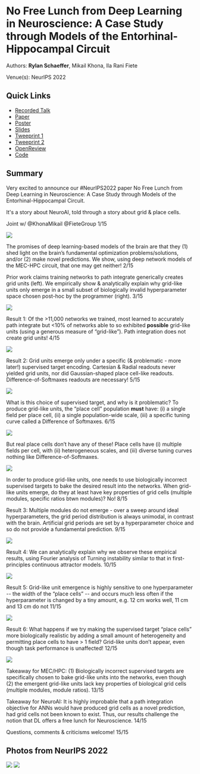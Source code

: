 # No Free Lunch from Deep Learning in Neuroscience: A Case Study through Models of the Entorhinal-Hippocampal Circuit

Authors: **Rylan Schaeffer**, Mikail Khona, Ila Rani Fiete

Venue(s): NeurIPS 2022

## Quick Links

- [Recorded Talk](https://slideslive.com/38990695/no-free-lunch-from-deep-learning-in-neuroscience)
- [Paper](paper.pdf)
- [Poster](poster.pdf)
- [Slides](slides.pdf)
- [Tweeprint 1](https://twitter.com/RylanSchaeffer/status/1587454396257796096)
- [Tweeprint 2](https://twitter.com/RylanSchaeffer/status/1597606723308879872)
- [OpenReview](https://openreview.net/forum?id=syU-XvinTI1)
- [Code](https://github.com/FieteLab/FieteLab-No-Free-Lunch)


## Summary

Very excited to announce our #NeurIPS2022 paper No Free Lunch from Deep Learning in Neuroscience: A Case Study through Models of the Entorhinal-Hippocampal Circuit.

It's a story about NeuroAI, told through a story about grid & place cells.

Joint w/ @KhonaMikail
@FieteGroup
1/15

![](img_00.jpeg)

The promises of deep learning-based models of the brain are that they (1) shed light on the brain’s fundamental optimization problems/solutions, and/or (2) make novel predictions. We show, using deep network models of the MEC-HPC circuit, that one may get neither! 2/15

Prior work claims training networks to path integrate generically creates grid units (left). We empirically show & analytically explain why grid-like units only emerge in a small subset of biologically invalid hyperparameter space chosen post-hoc by the programmer (right). 3/15

![](img_01.jpeg)

Result 1: Of the >11,000 networks we trained, most learned to accurately path integrate but <10% of networks able to so exhibited **possible** grid-like units (using a generous measure of “grid-like”). Path integration does not create grid units! 4/15

![](img_02.jpeg)

Result 2: Grid units emerge only under a specific (& problematic - more later!) supervised target encoding. Cartesian & Radial readouts never yielded grid units, nor did Gaussian-shaped place cell-like readouts. Difference-of-Softmaxes readouts are necessary!  5/15

![](img_03.jpeg)

What is this choice of supervised target, and why is it problematic? To produce grid-like units, the “place cell” population **must** have: (i) a single field per place cell, (ii) a single population-wide scale, (iii) a specific tuning curve called a Difference of Softmaxes. 6/15

![](img_04.png)

But real place cells don’t have any of these! Place cells have (i) multiple fields per cell, with (ii) heterogeneous scales, and (iii) diverse tuning curves nothing like Difference-of-Softmaxes.

![](img_05.jpeg)

In order to produce grid-like units, one needs to use biologically incorrect supervised targets to bake the desired result into the networks. When grid-like units emerge, do they at least have key properties of grid cells (multiple modules, specific ratios btwn modules)? No! 8/15

Result 3: Multiple modules do not emerge - over a sweep around ideal hyperparameters, the grid period distribution is always unimodal, in contrast with the brain. Artificial grid periods are set by a hyperparameter choice and so do not provide a fundamental prediction. 9/15

![](img_06.jpeg)

Result 4: We can analytically explain why we observe these empirical results, using Fourier analysis of Turning instability similar to that in first-principles continuous attractor models. 10/15

![](img_07.png)

Result 5: Grid-like unit emergence is highly sensitive to one hyperparameter -- the width of the “place cells” -- and occurs much less often if the hyperparameter is changed by a tiny amount, e.g. 12 cm works well, 11 cm and 13 cm do not 11/15

![](img_08.jpeg)

Result 6: What happens if we try making the supervised target “place cells” more biologically realistic by adding a small amount of heterogeneity and permitting place cells to have > 1 field? Grid-like units don’t appear, even though task performance is unaffected! 12/15

![](img_09.jpeg)

Takeaway for MEC/HPC: (1) Biologically incorrect supervised targets are specifically chosen to bake grid-like units into the networks, even though (2) the emergent grid-like units lack key properties of biological grid cells (multiple modules, module ratios). 13/15

Takeaway for NeuroAI: It is highly improbable that a path integration objective for ANNs would have produced grid cells as a novel prediction, had grid cells not been known to exist. Thus, our results challenge the notion that DL offers a free lunch for Neuroscience. 14/15

Questions, comments & criticisms welcome! 15/15

## Photos from NeurIPS 2022

![](fun_img_0.jpeg)
![](fun_img_1.jpeg)